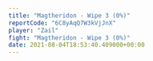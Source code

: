 ```yaml
---
title: "Magtheridon - Wipe 3 (0%)"
reportCode: "6C8yAqQ7W3kVjJnX"
player: "Zail"
fight: "Magtheridon - Wipe 3 (0%)"
date: 2021-08-04T18:53:40.409000+00:00
---
```

